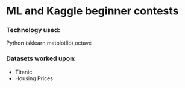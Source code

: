 # ML and Kaggle beginner contests
### Technology used:
Python (sklearn,matplotlib),octave
### Datasets worked upon:
- Titanic
- Housing Prices
